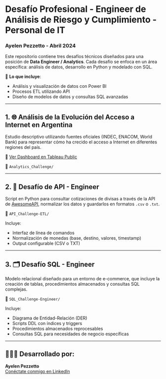 # **Desafío Profesional - Engineer de Análisis de Riesgo y Cumplimiento** - Personal de IT

### **Ayelen Pezzetto - Abril 2024**

Este repositorio contiene tres desafíos técnicos diseñados para una posición de **Data Engineer / Analytics**. Cada desafío se enfoca en un área específica: análisis de datos, desarrollo en Python y modelado con SQL.

📂 **Lo que incluye**:
- Análisis y visualización de datos con Power BI
- Procesos ETL utilizando API
- Diseño de modelos de datos y consultas SQL avanzadas

---

## 1. 🌐 **Análisis de la Evolución del Acceso a Internet en Argentina**

Estudio descriptivo utilizando fuentes oficiales (INDEC, ENACOM, World Bank) para representar cómo ha crecido el acceso a Internet en diferentes regiones del país.

🔗 [Ver Dashboard en Tableau Public](https://public.tableau.com/app/profile/matias4042/viz/EvolucionInternetArg/Dashboard?publish=yes)

📂 `Analytics_Challenge/`

---

## 2. 🔄 **Desafío de API - Engineer**

Script en Python para consultar cotizaciones de divisas a través de la API de [AwesomeAPI](https://docs.awesomeapi.com.br/), normalizar los datos y guardarlos en formatos `.csv` o `.txt`.

📂 `API_Challenge-ETL/`

Incluye:
- Interfaz de línea de comandos
- Normalización de monedas (base, destino, valores, timestamp)
- Output configurable (CSV o TXT)

---

## 3. 🗂️ **Desafío SQL - Engineer**

Modelo relacional diseñado para un entorno de e-commerce, que incluye la creación de tablas, procedimientos almacenados y consultas SQL complejas.

📂 `SQL_Challenge-Engineer/`

Incluye:
- Diagrama de Entidad-Relación (DER)
- Scripts DDL con índices y triggers
- Procedimientos almacenados reprocesables
- Consultas SQL para necesidades de negocio específicas

---

## 🙋🏻‍♀️ **Desarrollado por:**

**Ayelen Pezzetto**  
[Conéctate conmigo en LinkedIn](https://www.linkedin.com/in/aye-pezzetto/)
